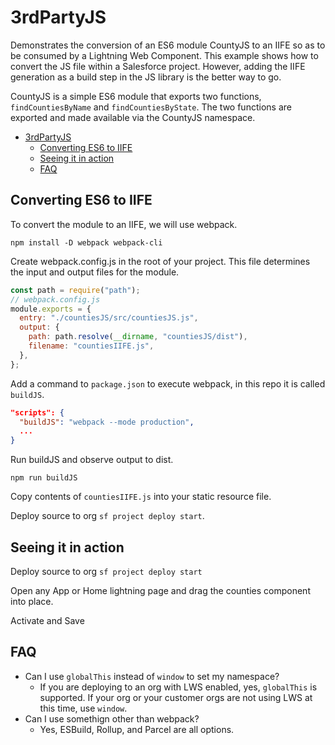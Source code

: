 # 3rdPartyJS

Demonstrates the conversion of an ES6 module CountyJS to an IIFE so as to be consumed by a Lightning Web Component. This example shows how to convert the JS file within a Salesforce project. However, adding the IIFE generation as a build step in the JS library is the better way to go.

CountyJS is a simple ES6 module that exports two functions, `findCountiesByName` and `findCountiesByState`. The two functions are exported and made available via the CountyJS namespace.

- [3rdPartyJS](#3rdpartyjs)
  - [Converting ES6 to IIFE](#converting-es6-to-iife)
  - [Seeing it in action](#seeing-it-in-action)
  - [FAQ](#faq)


## Converting ES6 to IIFE

To convert the module to an IIFE, we will use webpack.

`npm install -D webpack webpack-cli`

Create webpack.config.js in the root of your project. This file determines the input and output files for the module. 

```js
const path = require("path");
// webpack.config.js
module.exports = {
  entry: "./countiesJS/src/countiesJS.js",
  output: {
    path: path.resolve(__dirname, "countiesJS/dist"), 
    filename: "countiesIIFE.js", 
  },
};
```

Add a command to `package.json` to execute webpack, in this repo it is called `buildJS`.

```json
"scripts": {
  "buildJS": "webpack --mode production",
  ...
}
```

Run buildJS and observe output to dist.

`npm run buildJS`

Copy contents of `countiesIIFE.js` into your static resource file.

Deploy source to org `sf project deploy start`.

## Seeing it in action

Deploy source to org `sf project deploy start`

Open any App or Home lightning page and drag the counties component into place.

Activate and Save

## FAQ

- Can I use `globalThis` instead of `window` to set my namespace?
  - If you are deploying to an org with LWS enabled, yes, `globalThis` is supported. If your org or your customer orgs are not using LWS at this time, use `window`.
- Can I use somethign other than webpack?
  - Yes, ESBuild, Rollup, and Parcel are all options.